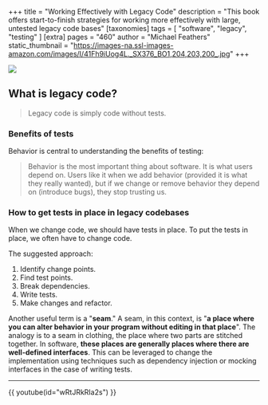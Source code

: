 +++
title = "Working Effectively with Legacy Code"
description = "This book offers start-to-finish strategies for working more effectively with large, untested legacy code bases"
[taxonomies]
tags = [ "software", "legacy", "testing" ]
[extra]
pages = "460"
author = "Michael Feathers"
static_thumbnail = "https://images-na.ssl-images-amazon.com/images/I/41Fh9iUog4L._SX376_BO1,204,203,200_.jpg"
+++

<a target="_blank"  href="https://www.amazon.de/gp/product/0131177052/ref=as_li_tl?ie=UTF8&camp=1638&creative=6742&creativeASIN=0131177052&linkCode=as2&tag=chemaclass-21&linkId=72b6c57a2b3e0d7f450b456b29191042">
    <img border="0" src="https://images-na.ssl-images-amazon.com/images/I/41Fh9iUog4L._SX376_BO1,204,203,200_.jpg" >
</a>

<!-- more -->

## What is legacy code?

> Legacy code is simply code without tests.

### Benefits of tests

Behavior is central to understanding the benefits of testing:

> Behavior is the most important thing about software. It is what users depend on. Users like it when we add behavior (provided it is what they really wanted), but if we change or remove behavior they depend on (introduce bugs), they stop trusting us.

### How to get tests in place in legacy codebases

When we change code, we should have tests in place. To put the tests in place, we often have to change code.

The suggested approach:
1. Identify change points.
2. Find test points.
3. Break dependencies.
4. Write tests.
5. Make changes and refactor.

Another useful term is a "**seam**." A seam, in this context, is "**a place where you can alter behavior in your program
without editing in that place**". The analogy is to a seam in clothing, the place where two parts are stitched together.
In software, **these places are generally places where there are well-defined interfaces**. This can be leveraged to change
the implementation using techniques such as dependency injection or mocking interfaces in the case of writing tests.

---

{{ youtube(id="wRtJRkRIa2s") }}
